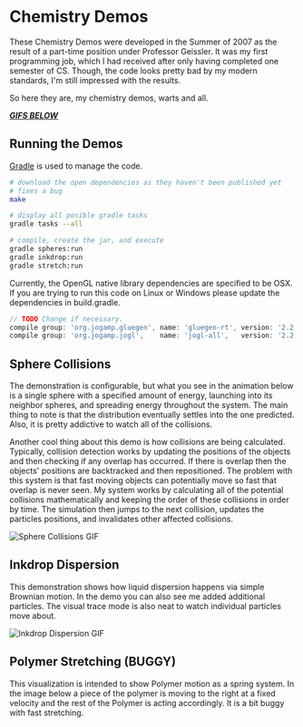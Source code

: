 Chemistry Demos
===============

These Chemistry Demos were developed in the Summer of 2007 as the result of a
part-time position under Professor Geissler.  It was my first programming job,
which I had received after only having completed one semester of CS.  Though,
the code looks pretty bad by my modern standards, I'm still impressed with the
results.

So here they are, my chemistry demos, warts and all.

[***GIFS BELOW***][gifs_url]

Running the Demos
-----------------

[Gradle][gradle_url] is used to manage the code.

```bash
# download the open dependencies as they haven't been published yet
# fixes a bug
make
```

```bash
# display all posible gradle tasks
gradle tasks --all

# compile, create the jar, and execute
gradle spheres:run
gradle inkdrop:run
gradle stretch:run
```

Currently, the OpenGL native library dependencies are specified to be OSX.
If you are trying to run this code on Linux or Windows please update the
dependencies in build.gradle.

```groovy
// TODO Change if necessary.
compile group: 'org.jogamp.gluegen', name: 'gluegen-rt', version: '2.2.4', classifier: 'natives-macosx-universal'
compile group: 'org.jogamp.jogl',    name: 'jogl-all',   version: '2.2.4', classifier: 'natives-macosx-universal'
```


Sphere Collisions
-----------------

The demonstration is configurable, but what you see in the animation below is a single sphere with a specified
amount of energy, launching into its neighbor spheres, and spreading energy throughout the system.  The main
thing to note is that the distribution eventually settles into the one predicted.  Also, it is pretty addictive
to watch all of the collisions.

Another cool thing about this demo is how collisions are being calculated.  Typically, collision detection works
by updating the positions of the objects and then checking if any overlap has occurred.  If there is overlap then
the objects' positions are backtracked and then repositioned.  The problem with this system is that fast moving
objects can potentially move so fast that overlap is never seen.  My system works by calculating all of the potential
collisions mathematically and keeping the order of these collisions in order by time.  The simulation then jumps
to the next collision, updates the particles positions, and invalidates other affected collisions.

![Sphere Collisions GIF][spheres_gif]


Inkdrop Dispersion
------------------

This demonstration shows how liquid dispersion happens via simple Brownian motion.  In the demo you can also see
me added additional particles.  The visual trace mode is also neat to watch individual particles move about.

![Inkdrop Dispersion GIF][inkdrop_gif]


Polymer Stretching (BUGGY)
-------------------------------

This visualization is intended to show Polymer motion as a spring system.  In the image below a piece of the polymer
is moving to the right at a fixed velocity and the rest of the Polymer is acting accordingly.  It is a bit buggy with
fast stretching.


[gifs_url]: https://github.com/esiegel/chem_demos#sphere-collisions
[gradle_url]: http://www.gradle.org/
[spheres_gif]: ../media/spheres.gif?raw=true
[inkdrop_gif]: ../media/inkdrop.gif?raw=true
